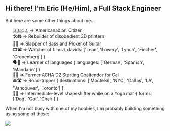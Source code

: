 
<h2 align="left">
  Hi there! I'm Eric (He/Him), a Full Stack Engineer
</h2> 

<p align="left">
  But here are some other things about me...
</p>

<ul align="center" style="list-style-type:none;">
  <li align="left">🇺🇸🇨🇦 => Americanadian Citizen</li>
  <li align="left">🛠️🖨️ => Rebuilder of disobedient 3D printers</li>
  <li align="left">👋🎸 => Slapper of Bass and Picker of Guitar</li>
  <li align="left">🎞️📽️ => Watcher of films { davids: ['Lean', 'Lowery', 'Lynch', 'Fincher', 'Cronenberg'] }</li>
  <li align="left">🗣️🙉 => Learner of languages { languages: ['German', 'Spanish', 'Mandarin'] }</li>
  <li align="left">🫷🥅 => Former ACHA D2 Starting Goaltender for Cal </li>
  <li align="left">🚘🛣️ => Road-tripper { destinations: ['Montréal', 'NYC', 'Dallas', 'LA', 'Vancouver', 'Toronto'] }</li>
  <li align="left">🧘👹 => Intermediate-level shapeshifter while on a Yoga mat { forms: ['Dog', 'Cat', 'Chair'] }</li>
</ul> 

<p align="left">
  When I'm not busy with one of my hobbies, I'm probably building something using some of these: 
</p>

<p align="left">
  <a href="https://skillicons.dev">
    <img src="https://skillicons.dev/icons?i=js,ts,py,anaconda,flask,nodejs,express,react,nextjs,redux,dart,flutter,pug,html,css,tailwind,sass,styledcomponents,jest,solidity,postgres,mysql,sequelize,mongodb,dynamodb,prisma,graphql,aws,docker,kubernetes,webpack,vite,postman,vim,git,github,githubactions,prometheus,grafana,latex&perline=20" />
  </a>
</p>

<!--
**Ericesposito/Ericesposito** is a ✨ _special_ ✨ repository because its `README.md` (this file) appears on your GitHub profile.

Here are some ideas to get you started:

- 🔭 I’m currently working on ...
- 🌱 I’m currently learning ...
- 👯 I’m looking to collaborate on ...
- 🤔 I’m looking for help with ...
- 💬 Ask me about ...
- 📫 How to reach me: ...
- 😄 Pronouns: ...
- ⚡ Fun fact: ...
-->

